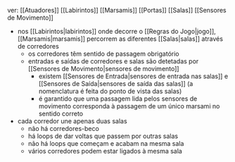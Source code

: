 ver:
	[[Atuadores]]
	[[Labirintos]]
	[[Marsamis]]
	[[Portas]]
	[[Salas]]
	[[Sensores de Movimento]]

- nos [[Labirintos|labirintos]] onde decorre o [[Regras do Jogo|jogo]], [[Marsamis|marsamis]] percorrem as diferentes [[Salas|salas]] através de corredores
	- os corredores têm sentido de passagem obrigatório
	- entradas e saídas de corredores e salas são detetadas por [[Sensores de Movimento|sensores de movimento]]
		- existem [[Sensores de Entrada|sensores de entrada nas salas]] e [[Sensores de Saída|sensores de saída das salas]] (a nomenclatura é feita do ponto de vista das salas)
		- é garantido que uma passagem lida pelos sensores de movimento corresponda à passagem de um único marsami no sentido correto
- cada corredor une apenas duas salas
	- não há corredores-beco
	- há loops de dar voltas que passem por outras salas
	- não há loops que começam e acabam na mesma sala
	- vários corredores podem estar ligados à mesma sala
